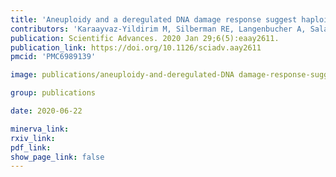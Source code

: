 ```yaml
---
title: 'Aneuploidy and a deregulated DNA damage response suggest haploinsufficiency in breast tissues of BRCA2 mutation carriers.'
contributors: 'Karaayvaz-Yildirim M, Silberman RE, Langenbucher A, Saladi SV, Ross KN, Zarcaro E, Desmond A, Yildirim M, Vivekanandan V, Ravichandran H, Mylavagnanam R, Specht MC, Ramaswamy S, Lawrence M, Amon A, Ellisen LW.'
publication: Scientific Advances. 2020 Jan 29;6(5):eaay2611.
publication_link: https://doi.org/10.1126/sciadv.aay2611
pmcid: 'PMC6989139'

image: publications/aneuploidy-and-deregulated-DNA damage-response-suggest-haploinsufficiency.jpeg

group: publications

date: 2020-06-22

minerva_link:
rxiv_link:
pdf_link:
show_page_link: false
---
```

